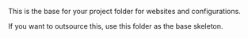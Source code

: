 This is the base for your project folder for websites and configurations.

If you want to outsource this, use this folder as the base skeleton.

